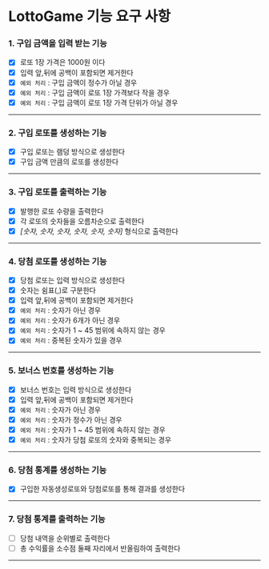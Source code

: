 # LottoGame 기능 요구 사항

### 1. 구입 금액을 입력 받는 기능

- [x] 로또 1장 가격은 1000원 이다
- [x] 입력 앞,뒤에 공백이 포함되면 제거한다
- [x] `예외 처리` : 구입 금액이 정수가 아닐 경우
- [x] `예외 처리` : 구입 금액이 로또 1장 가격보다 작을 경우
- [x] `예외 처리` : 구입 금액이 로또 1장 가격 단위가 아닐 경우

---

### 2. 구입 로또를 생성하는 기능

- [x] 구입 로또는 램덩 방식으로 생성한다
- [x] 구입 금액 만큼의 로또를 생성한다

---

### 3. 구입 로또를 출력하는 기능

- [x] 발행한 로또 수량을 출력한다
- [x] 각 로또의 숫자들을 오름차순으로 출력한다
- [x] _[숫자, 숫자, 숫자, 숫자, 숫자, 숫자]_ 형식으로 출력한다

---

### 4. 당첨 로또를 생성하는 기능

- [x] 당첨 로또는 입력 방식으로 생성한다
- [x] 숫자는 쉼표(,)로 구분한다
- [x] 입력 앞,뒤에 공백이 포함되면 제거한다
- [x] `예외 처리` : 숫자가 아닌 경우
- [x] `예외 처리` : 숫자가 6개가 아닌 경우
- [x] `예외 처리` : 숫자가 1 ~ 45 범위에 속하지 않는 경우
- [x] `예외 처리` : 중복된 숫자가 있을 경우

---

### 5. 보너스 번호를 생성하는 기능

- [x] 보너스 번호는 입력 방식으로 생성한다
- [x] 입력 앞,뒤에 공백이 포함되면 제거한다
- [x] `예외 처리` : 숫자가 아닌 경우
- [x] `예외 처리` : 숫자가 정수가 아닌 경우
- [x] `예외 처리` : 숫자가 1 ~ 45 범위에 속하지 않는 경우
- [x] `예외 처리` : 숫자가 당첨 로또의 숫자와 중복되는 경우

---

### 6. 당첨 통계를 생성하는 기능

- [x] 구입한 자동생성로또와 당첨로또를 통해 결과를 생성한다 

---

### 7. 당첨 통계를 출력하는 기능

- [ ] 당첨 내역을 순위별로 출력한다
- [ ] 총 수익률을 소수점 둘째 자리에서 반올림하여 출력한다

---

